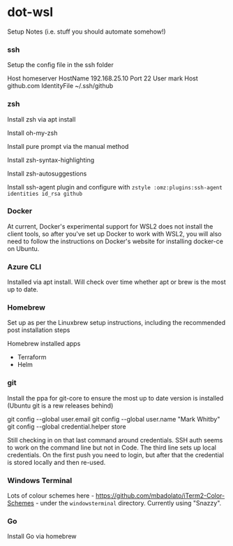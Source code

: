 # dot-wsl

Setup Notes (i.e. stuff you should automate somehow!)

### ssh

Setup the config file in the ssh folder

Host homeserver
    HostName 192.168.25.10
    Port 22
    User mark
Host github.com
    IdentityFile ~/.ssh/github

### zsh

Install zsh via apt install

Install oh-my-zsh

Install pure prompt via the manual method

Install zsh-syntax-highlighting

Install zsh-autosuggestions

Install ssh-agent plugin and configure with ```zstyle :omz:plugins:ssh-agent identities id_rsa github```

### Docker
At current, Docker's experimental support for WSL2 does not install the client tools, so after you've set up Docker to work with WSL2, you will also need to follow the instructions on Docker's website for installing docker-ce on Ubuntu.

### Azure CLI
Installed via apt install. Will check over time whether apt or brew is the most up to date.

### Homebrew

Set up as per the Linuxbrew setup instructions, including the recommended post installation steps

Homebrew installed apps
- Terraform
- Helm


### git

Install the ppa for git-core to ensure the most up to date version is installed (Ubuntu git is a rew releases behind)

git config --global user.email <email address>
git config --global user.name "Mark Whitby"
git config --global credential.helper store

Still checking in on that last command around credentials. SSH auth seems to work on the command line but not in Code. The third line sets up local credentials. On the first push you need to login, but after that the credential is stored locally and then re-used.

### Windows Terminal

Lots of colour schemes here - https://github.com/mbadolato/iTerm2-Color-Schemes - under the ```windowsterminal``` directory.  Currently using "Snazzy".

### Go

Install Go via homebrew
